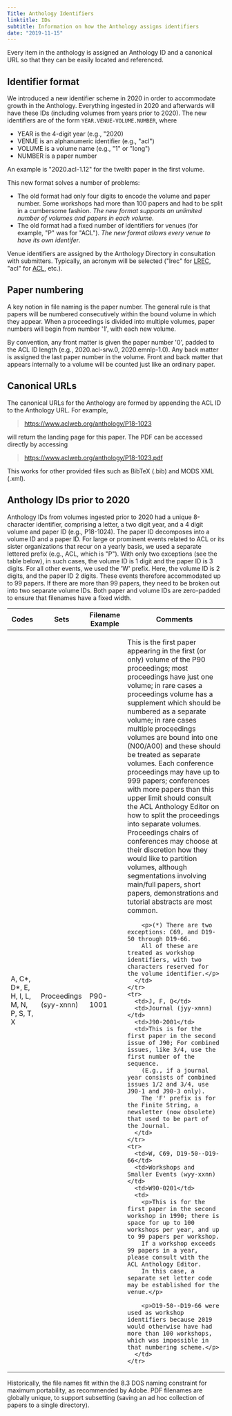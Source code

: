 ```yaml
---
Title: Anthology Identifiers
linktitle: IDs
subtitle: Information on how the Anthology assigns identifiers
date: "2019-11-15"
---
```


Every item in the anthology is assigned an Anthology ID and a canonical URL so that they can be easily located and referenced.

## Identifier format

We introduced a new identifier scheme in 2020 in order to accommodate growth in the Anthology.
Everything ingested in 2020 and afterwards will have these IDs (including volumes from years prior to 2020).
The new identifiers are of the form `YEAR.VENUE-VOLUME.NUMBER`, where

- YEAR is the 4-digit year (e.g., "2020)
- VENUE is an alphanumeric identifier (e.g., "acl")
- VOLUME is a volume name (e.g., "1" or "long")
- NUMBER is a paper number

An example is "2020.acl-1.12" for the twelth paper in the first volume.

This new format solves a number of problems:

- The old format had only four digits to encode the volume and paper number.
  Some workshops had more than 100 papers and had to be split in a cumbersome fashion.
  *The new format supports an unlimited number of volumes and papers in each volume.*
- The old format had a fixed number of identifiers for venues (for example, "P" was for "ACL").
  *The new format allows every venue to have its own identifer*.

Venue identifiers are assigned by the Anthology Directory in consultation with submitters.
Typically, an acronym will be selected ("lrec" for [LREC](http://lrec.org), "acl" for [ACL](http://www.aclweb.org/), etc.).

## Paper numbering

A key notion in file naming is the paper number.
The general rule is that papers will be numbered consecutively within the bound volume in which they appear.
When a proceedings is divided into multiple volumes, paper numbers will begin from number '1', with each new volume.

By convention, any front matter is given the paper number '0', padded to the ACL ID length (e.g., 2020.acl-srw.0, 2020.emnlp-1.0).
Any back matter is assigned the last paper number in the volume.
Front and back matter that appears internally to a volume will be counted just like an ordinary paper.

## Canonical URLs

The canonical URLs for the Anthology are formed by appending the ACL ID to the Anthology URL.
For example,

> https://www.aclweb.org/anthology/P18-1023

will return the landing page for this paper.
The PDF can be accessed directly by accessing

> https://www.aclweb.org/anthology/P18-1023.pdf

This works for other provided files such as BibTeX (.bib) and MODS XML (.xml).


## Anthology IDs prior to 2020

Anthology IDs from volumes ingested prior to 2020 had a unique 8-character identifier, comprising a letter, a two digit year, and a 4 digit volume and paper ID (e.g., P18-1024).
The paper ID decomposes into a volume ID and a paper ID.
For large or prominent events related to ACL or its sister organizations that recur on a yearly basis, we used a separate lettered prefix (e.g., ACL, which is "P").
With only two exceptions (see the table below), in such cases, the volume ID is 1 digit and the paper ID is 3 digits.
For all other events, we used the 'W' prefix.
Here, the volume ID is 2 digits, and the paper ID 2 digits.
These events therefore accommodated up to 99 papers.
If there are more than 99 papers, they need to be broken out into two separate volume IDs.
Both paper and volume IDs are zero-padded to ensure that filenames have a fixed width.

<table class="table table-bordered">
  <thead class="thead-dark">
    <tr>
      <th scope="col">Codes</th>
      <th scope="col">Sets</th>
      <th scope="col">Filename Example</th>
      <th scope="col">Comments</th>
    </tr>
  </thead>
  <tbody>
    <tr>
      <td>A, C*, D*, E, H, I, L, M, N, P, S, T, X</td>
      <td>Proceedings (syy-xnnn)</td>
      <td>P90-1001</td>
      <td>
        <p>This is the first paper appearing in the first (or only) volume of the P90 proceedings; most proceedings have just one volume; in rare cases a proceedings volume has a supplement which should be numbered as a separate volume; in rare cases multiple proceedings volumes are bound into one (N00/A00) and these should be treated as separate volumes.
        Each conference proceedings may have up to 999 papers; conferences with more papers than this upper limit should consult the ACL Anthology Editor on how to split the proceedings into separate volumes.
        Proceedings chairs of conferences may choose at their discretion how they would like to partition volumes, although segmentations involving main/full papers, short papers, demonstrations and tutorial abstracts are most common.</p>

        <p>(*) There are two exceptions: C69, and D19-50 through D19-66.
        All of these are treated as workshop identifiers, with two characters reserved for the volume identifier.</p>
      </td>
    </tr>
    <tr>
      <td>J, F, Q</td>
      <td>Journal (jyy-xnnn)</td>
      <td>J90-2001</td>
      <td>This is for the first paper in the second issue of J90; For combined issues, like 3/4, use the first number of the sequence.
        (E.g., if a journal year consists of combined issues 1/2 and 3/4, use J90-1 and J90-3 only).
        The 'F' prefix is for the Finite String, a newsletter (now obsolete) that used to be part of the Journal.
      </td>
    </tr>
    <tr>
      <td>W, C69, D19-50--D19-66</td>
      <td>Workshops and Smaller Events (wyy-xxnn)</td>
      <td>W90-0201</td>
      <td>
        <p>This is for the first paper in the second workshop in 1990; there is space for up to 100 workshops per year, and up to 99 papers per workshop.
        If a workshop exceeds 99 papers in a year, please consult with the ACL Anthology Editor.
        In this case, a separate set letter code may be established for the venue.</p>

        <p>D19-50--D19-66 were used as workshop identifiers because 2019 would otherwise have had more than 100 workshops, which was impossible in that numbering scheme.</p>
      </td>
    </tr>
  </tbody>
</table>

Historically, the file names fit within the 8.3 DOS naming constraint for maximum portability, as recommended by Adobe.
PDF filenames are globally unique, to support subsetting (saving an ad hoc collection of papers to a single directory).
